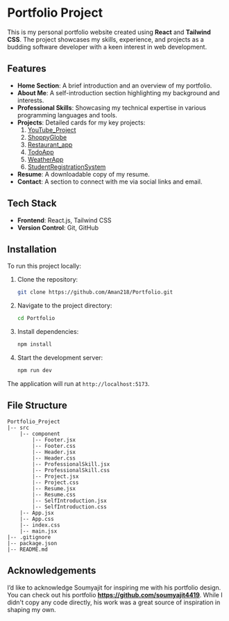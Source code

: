 # Portfolio Project

This is my personal portfolio website created using **React** and **Tailwind CSS**. The project showcases my skills, experience, and projects as a budding software developer with a keen interest in web development.

## Features

- **Home Section**: A brief introduction and an overview of my portfolio.
- **About Me**: A self-introduction section highlighting my background and interests.
- **Professional Skills**: Showcasing my technical expertise in various programming languages and tools.
- **Projects**: Detailed cards for my key projects:
  1. [YouTube_Project](#)
  2. [ShoppyGlobe](#)
  3. [Restaurant_app](#)
  4. [TodoApp](#)
  5. [WeatherApp](#)
  6. [StudentRegistrationSystem](#)
- **Resume**: A downloadable copy of my resume.
- **Contact**: A section to connect with me via social links and email.

## Tech Stack

- **Frontend**: React.js, Tailwind CSS
- **Version Control**: Git, GitHub

## Installation

To run this project locally:

1. Clone the repository:
   ```bash
   git clone https://github.com/Aman218/Portfolio.git
   ```

2. Navigate to the project directory:
   ```bash
   cd Portfolio
   ```

3. Install dependencies:
   ```bash
   npm install
   ```

4. Start the development server:
   ```bash
   npm run dev
   ```

The application will run at `http://localhost:5173`.

## File Structure

```
Portfolio_Project
|-- src
    |-- component
        |-- Footer.jsx
        |-- Footer.css
        |-- Header.jsx
        |-- Header.css
        |-- ProfessionalSkill.jsx
        |-- ProfessionalSkill.css
        |-- Project.jsx
        |-- Project.css
        |-- Resume.jsx
        |-- Resume.css
        |-- SelfIntroduction.jsx
        |-- SelfIntroduction.css
    |-- App.jsx
    |-- App.css
    |-- index.css
    |-- main.jsx
|-- .gitignore
|-- package.json
|-- README.md
```

## Acknowledgements

I’d like to acknowledge Soumyajit for inspiring me with his portfolio design. You can check out his portfolio **https://github.com/soumyajit4419**. While I didn't copy any code directly, his work was a great source of inspiration in shaping my own.
